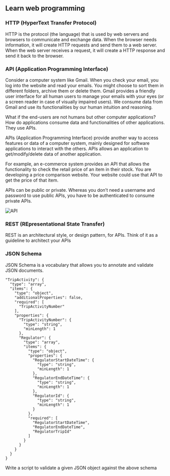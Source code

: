 ## Learn web programming

### HTTP (HyperText Transfer Protocol)
HTTP is the protocol (the language) that is used by web servers and browsers to communicate and exchange data. When the browser needs information, it will create HTTP requests and send them to a web server. When the web server receives a request, it will create a HTTP response and send it back to the browser.

### API (Application Programming Interface)

Consider a computer system like Gmail. When you check your email, you log into the website and read your emails. You might choose to sort them in different folders, archive them or delete them. Gmail provides a friendly user interface for all human users to manage your emails with your eyes (or a screen reader in case of visually impaired users). We consume data from Gmail and use its functionalities by our human intuition and reasoning. 

What if the end-users are not humans but other computer applications? How do applications consume data and functionalities of other applications. They use APIs. 

APIs (Application Programming Interface) provide another way to access features or data of a computer system, mainly designed for software applications to interact with the others. APIs allows an application to get/modify/delete data of another application. 

For example, an e-commerce system provides an API that allows the functionality to check the retail price of an item in their stock. You are developing a price comparison website. Your website could use that API to get the price of that item. 

APIs can be public or private. Whereas you don’t need a username and password to use public APIs, you have to be authenticated to consume private APIs.  

![API](https://miro.medium.com/max/2825/1*OcmVkcsM5BWRHrg8GC17iw.png "API")

### REST (REpresentational State Transfer)
REST is an architectural style, or design pattern, for APIs. Think of it as a guideline to architect your APIs

### JSON Schema

JSON Schema is a vocabulary that allows you to annotate and validate JSON documents.

```
"TripActivity": {
  "type": "array",
  "items": {
    "type": "object",
    "additionalProperties": false,
    "required": [
      "TripActivityNumber"
    ],
    "properties": {
      "TripActivityNumber": {
        "type": "string",
        "minLength": 1
      },
      "Regulator": {
        "type": "array",
        "items": {
          "type": "object",
          "properties": {
            "RegulatorStartDateTime": {
              "type": "string",
              "minLength": 1
            },
            "RegulatorEndDateTime": {
              "type": "string",
              "minLength": 1
            },
            "RegulatorId": {
              "type": "string",
              "minLength": 1
            }
          },
          "required": [
            "RegulatorStartDateTime",
            "RegulatorEndDateTime",
            "RegulatorTripId"
          ]
        }
      }    
    }
  }
}  
```
Write a script to validate a given JSON object against the above schema

